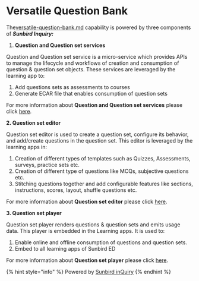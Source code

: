 # Versatile Question Bank

The[versatile-question-bank.md](../functional-capabilities/versatile-question-bank.md "mention") capability is powered by three components of _**Sunbird Inquiry:**_&#x20;

1. **Question and Question set services**

Question and Question set service is a micro-service which provides APIs to manage the lifecycle and workflows of creation and consumption of question & question set objects. These services are leveraged by the learning app to:

1. Add questions sets as assessments to courses&#x20;
2. Generate ECAR file that enables consumption of question sets

For more information about **Question and Question set services** please click [here](http://127.0.0.1:5000/s/Wu4HIWGkb7dD4y0Kup4W/learn/product-and-developer-guide/question-and-question-set-service).&#x20;



**2. Question set editor**

Question set editor is used to create a question set, configure its behavior, and add/create questions in the question set. This editor is leveraged by the learning apps in:

1. Creation of different types of templates such as Quizzes, Assessments, surveys, practice sets etc.
2. Creation of different type of questions like MCQs, subjective questions etc.
3. Stitching questions together and add configurable features like sections, instructions, scores, layout, shuffle questions etc.&#x20;

For more information about **Question set editor** please click [here](http://127.0.0.1:5000/s/Wu4HIWGkb7dD4y0Kup4W/learn/product-and-developer-guide/question-and-question-set-editor).&#x20;



**3. Question set player**&#x20;

Question set player renders questions & question sets and emits usage data. This player is embedded in the Learning apps. It is used to: &#x20;

1. Enable online and offline consumption of questions and question sets.&#x20;
2. Embed to all learning apps of Sunbird ED

For more information about **Question set player** please click [here](http://127.0.0.1:5000/s/Wu4HIWGkb7dD4y0Kup4W/learn/product-and-developer-guide/question-set-player).&#x20;

{% hint style="info" %}
Powered by [Sunbird inQuiry](http://127.0.0.1:5000/o/-Mi9QwJlsfb7xuxTBc0J/s/Wu4HIWGkb7dD4y0Kup4W/ "mention")
{% endhint %}

